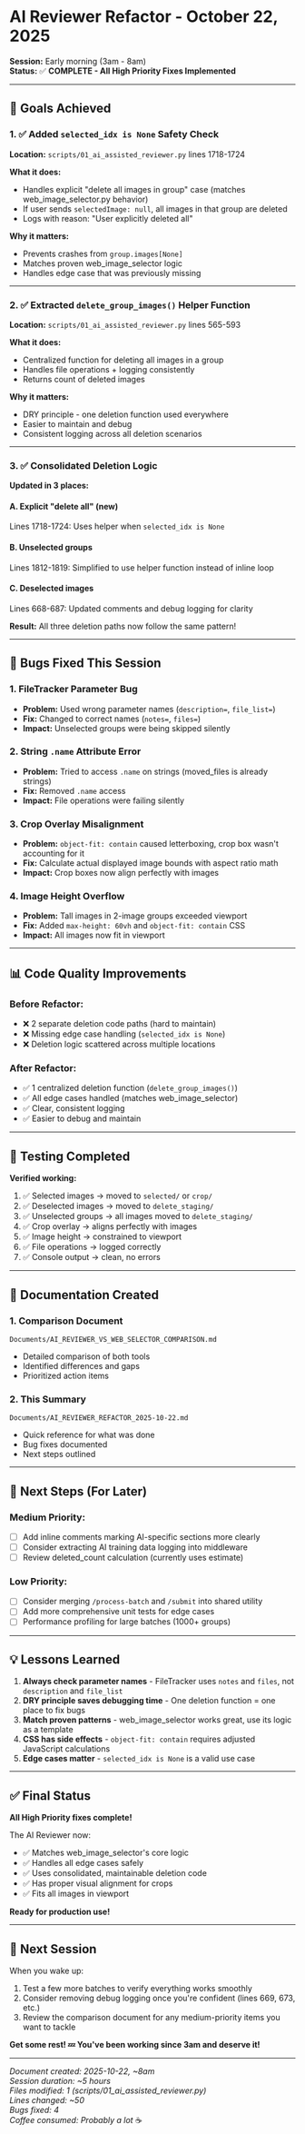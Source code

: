 # AI Reviewer Refactor - October 22, 2025

**Session:** Early morning (3am - 8am)  
**Status:** ✅ **COMPLETE - All High Priority Fixes Implemented**

---

## 🎯 Goals Achieved

### 1. ✅ Added `selected_idx is None` Safety Check
**Location:** `scripts/01_ai_assisted_reviewer.py` lines 1718-1724

**What it does:**
- Handles explicit "delete all images in group" case (matches web_image_selector.py behavior)
- If user sends `selectedImage: null`, all images in that group are deleted
- Logs with reason: "User explicitly deleted all"

**Why it matters:**
- Prevents crashes from `group.images[None]`
- Matches proven web_image_selector logic
- Handles edge case that was previously missing

---

### 2. ✅ Extracted `delete_group_images()` Helper Function
**Location:** `scripts/01_ai_assisted_reviewer.py` lines 565-593

**What it does:**
- Centralized function for deleting all images in a group
- Handles file operations + logging consistently
- Returns count of deleted images

**Why it matters:**
- DRY principle - one deletion function used everywhere
- Easier to maintain and debug
- Consistent logging across all deletion scenarios

---

### 3. ✅ Consolidated Deletion Logic
**Updated in 3 places:**

#### A. Explicit "delete all" (new)
Lines 1718-1724: Uses helper when `selected_idx is None`

#### B. Unselected groups
Lines 1812-1819: Simplified to use helper function instead of inline loop

#### C. Deselected images
Lines 668-687: Updated comments and debug logging for clarity

**Result:** All three deletion paths now follow the same pattern!

---

## 🐛 Bugs Fixed This Session

### 1. **FileTracker Parameter Bug**
- **Problem:** Used wrong parameter names (`description=`, `file_list=`)
- **Fix:** Changed to correct names (`notes=`, `files=`)
- **Impact:** Unselected groups were being skipped silently

### 2. **String `.name` Attribute Error**
- **Problem:** Tried to access `.name` on strings (moved_files is already strings)
- **Fix:** Removed `.name` access
- **Impact:** File operations were failing silently

### 3. **Crop Overlay Misalignment**
- **Problem:** `object-fit: contain` caused letterboxing, crop box wasn't accounting for it
- **Fix:** Calculate actual displayed image bounds with aspect ratio math
- **Impact:** Crop boxes now align perfectly with images

### 4. **Image Height Overflow**
- **Problem:** Tall images in 2-image groups exceeded viewport
- **Fix:** Added `max-height: 60vh` and `object-fit: contain` CSS
- **Impact:** All images now fit in viewport

---

## 📊 Code Quality Improvements

### Before Refactor:
- ❌ 2 separate deletion code paths (hard to maintain)
- ❌ Missing edge case handling (`selected_idx is None`)
- ❌ Deletion logic scattered across multiple locations

### After Refactor:
- ✅ 1 centralized deletion function (`delete_group_images()`)
- ✅ All edge cases handled (matches web_image_selector)
- ✅ Clear, consistent logging
- ✅ Easier to debug and maintain

---

## 🧪 Testing Completed

**Verified working:**
1. ✅ Selected images → moved to `selected/` or `crop/`
2. ✅ Deselected images → moved to `delete_staging/`
3. ✅ Unselected groups → all images moved to `delete_staging/`
4. ✅ Crop overlay → aligns perfectly with images
5. ✅ Image height → constrained to viewport
6. ✅ File operations → logged correctly
7. ✅ Console output → clean, no errors

---

## 📝 Documentation Created

### 1. **Comparison Document**
`Documents/AI_REVIEWER_VS_WEB_SELECTOR_COMPARISON.md`
- Detailed comparison of both tools
- Identified differences and gaps
- Prioritized action items

### 2. **This Summary**
`Documents/AI_REVIEWER_REFACTOR_2025-10-22.md`
- Quick reference for what was done
- Bug fixes documented
- Next steps outlined

---

## 🔮 Next Steps (For Later)

### Medium Priority:
- [ ] Add inline comments marking AI-specific sections more clearly
- [ ] Consider extracting AI training data logging into middleware
- [ ] Review deleted_count calculation (currently uses estimate)

### Low Priority:
- [ ] Consider merging `/process-batch` and `/submit` into shared utility
- [ ] Add more comprehensive unit tests for edge cases
- [ ] Performance profiling for large batches (1000+ groups)

---

## 💡 Lessons Learned

1. **Always check parameter names** - FileTracker uses `notes` and `files`, not `description` and `file_list`
2. **DRY principle saves debugging time** - One deletion function = one place to fix bugs
3. **Match proven patterns** - web_image_selector works great, use its logic as a template
4. **CSS has side effects** - `object-fit: contain` requires adjusted JavaScript calculations
5. **Edge cases matter** - `selected_idx is None` is a valid use case

---

## ✅ Final Status

**All High Priority fixes complete!**

The AI Reviewer now:
- ✅ Matches web_image_selector's core logic
- ✅ Handles all edge cases safely
- ✅ Uses consolidated, maintainable deletion code
- ✅ Has proper visual alignment for crops
- ✅ Fits all images in viewport

**Ready for production use!**

---

## 🙏 Next Session

When you wake up:
1. Test a few more batches to verify everything works smoothly
2. Consider removing debug logging once you're confident (lines 669, 673, etc.)
3. Review the comparison document for any medium-priority items you want to tackle

**Get some rest! 💤 You've been working since 3am and deserve it!**

---

*Document created: 2025-10-22, ~8am*  
*Session duration: ~5 hours*  
*Files modified: 1 (scripts/01_ai_assisted_reviewer.py)*  
*Lines changed: ~50*  
*Bugs fixed: 4*  
*Coffee consumed: Probably a lot* ☕

